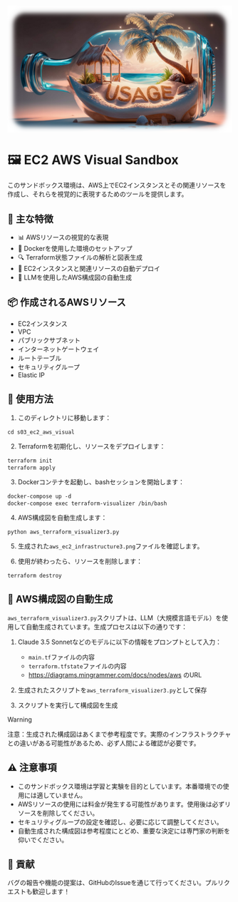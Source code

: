 ![](https://raw.githubusercontent.com/Sunwood-ai-labs/aws-terraform-sandbox/main/docs/USAGE_04.png)

# 🖼️ EC2 AWS Visual Sandbox

このサンドボックス環境は、AWS上でEC2インスタンスとその関連リソースを作成し、それらを視覚的に表現するためのツールを提供します。

## 🌟 主な特徴

- 📊 AWSリソースの視覚的な表現
- 🐳 Dockerを使用した環境のセットアップ
- 🔍 Terraform状態ファイルの解析と図表生成
- 🚀 EC2インスタンスと関連リソースの自動デプロイ
- 🤖 LLMを使用したAWS構成図の自動生成

## 📦 作成されるAWSリソース

- EC2インスタンス
- VPC
- パブリックサブネット
- インターネットゲートウェイ
- ルートテーブル
- セキュリティグループ
- Elastic IP

## 🚀 使用方法

1. このディレクトリに移動します：
 ```
 cd s03_ec2_aws_visual
 ```

2. Terraformを初期化し、リソースをデプロイします：
 ```
 terraform init
 terraform apply
 ```

3. Dockerコンテナを起動し、bashセッションを開始します：
 ```
 docker-compose up -d
 docker-compose exec terraform-visualizer /bin/bash
 ```

4. AWS構成図を自動生成します：
 ```
 python aws_terraform_visualizer3.py
 ```

5. 生成された`aws_ec2_infrastructure3.png`ファイルを確認します。

6. 使用が終わったら、リソースを削除します：
 ```
 terraform destroy
 ```

## 🤖 AWS構成図の自動生成

`aws_terraform_visualizer3.py`スクリプトは、LLM（大規模言語モデル）を使用して自動生成されています。生成プロセスは以下の通りです：

1. Claude 3.5 Sonnetなどのモデルに以下の情報をプロンプトとして入力：
   - `main.tf`ファイルの内容
   - `terraform.tfstate`ファイルの内容
   - https://diagrams.mingrammer.com/docs/nodes/aws のURL

2. 生成されたスクリプトを`aws_terraform_visualizer3.py`として保存

3. スクリプトを実行して構成図を生成

> [!WARNING]
> 注意：生成された構成図はあくまで参考程度です。実際のインフラストラクチャとの違いがある可能性があるため、必ず人間による確認が必要です。

## ⚠️ 注意事項

- このサンドボックス環境は学習と実験を目的としています。本番環境での使用には適していません。
- AWSリソースの使用には料金が発生する可能性があります。使用後は必ずリソースを削除してください。
- セキュリティグループの設定を確認し、必要に応じて調整してください。
- 自動生成された構成図は参考程度にとどめ、重要な決定には専門家の判断を仰いでください。

## 🤝 貢献

バグの報告や機能の提案は、GitHubのIssueを通じて行ってください。プルリクエストも歓迎します！
